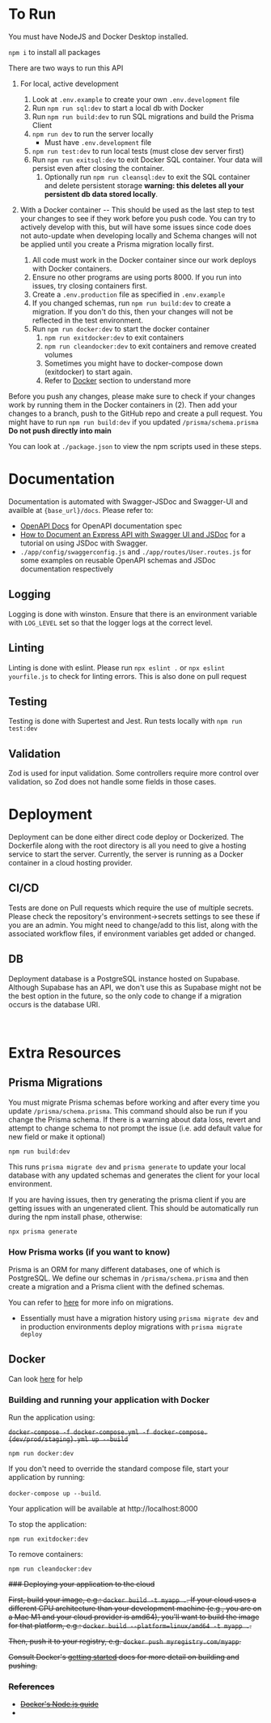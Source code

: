 # To Run
You must have NodeJS and Docker Desktop installed.

`npm i` to install all packages

There are two ways to run this API
1. For local, active development
   1. Look at `.env.example` to create your own `.env.development` file
   2. Run `npm run sql:dev` to start a local db with Docker
   3. Run `npm run build:dev` to run SQL migrations and build the Prisma Client
   4. `npm run dev` to run the server locally
      - Must have `.env.development` file 
   5. `npm run test:dev` to run local tests (must close dev server first)
   6. Run `npm run exitsql:dev` to exit Docker SQL container. Your data will persist even after closing the container.
      1. Optionally run `npm run cleansql:dev` to exit the SQL container and delete persistent storage **warning: this deletes all your persistent db data stored locally**.

2. With a Docker container -- This should be used as the last step to test your changes to see if they work before you push code. You can try to actively develop with this, but will have some issues since code does not auto-update when developing locally and Schema changes will not be applied until you create a Prisma migration locally first.
   1. All code must work in the Docker container since our work deploys with Docker containers.
   2. Ensure no other programs are using ports 8000. If you run into issues, try closing containers first.
   3. Create a `.env.production` file as specified in `.env.example`
   4. If you changed schemas, run `npm run build:dev` to create a migration. If you don't do this, then your changes will not be reflected in the test environment.
   5. Run `npm run docker:dev` to start the docker container
      1. `npm run exitdocker:dev` to exit containers
      2. `npm run cleandocker:dev` to exit containers and remove created volumes
      3. Sometimes you might have to docker-compose down (exitdocker) to start again.
      4. Refer to [Docker](#docker) section to understand more


Before you push any changes, please make sure to check if your changes work by running them in the Docker containers in (2). Then add your changes to a branch, push to the GitHub repo and create a pull request. You might have to run `npm run build:dev` if you updated `/prisma/schema.prisma`
**Do not push directly into main**

You can look at `./package.json` to view the npm scripts used in these steps.


# Documentation
Documentation is automated with Swagger-JSDoc and Swagger-UI and availble at `{base_url}/docs`. Please refer to: 
- [OpenAPI Docs](https://swagger.io/docs/specification/v3_0/about/) for OpenAPI documentation spec
- [How to Document an Express API with Swagger UI and JSDoc](https://dev.to/kabartolo/how-to-document-an-express-api-with-swagger-ui-and-jsdoc-50do) for a tutorial on using JSDoc with Swagger. 
- `./app/config/swaggerconfig.js` and `./app/routes/User.routes.js` for some examples on reusable OpenAPI schemas and JSDoc documentation respectively

## Logging
Logging is done with winston. Ensure that there is an environment variable with `LOG_LEVEL` set so that the logger logs at the correct level.

## Linting
Linting is done with eslint. Please run `npx eslint .` or `npx eslint yourfile.js` to check for linting errors. This is also done on pull request

## Testing
Testing is done with Supertest and Jest. Run tests locally with `npm run test:dev`

## Validation
Zod is used for input validation. Some controllers require more control over validation, so Zod does not handle some fields in those cases.

# Deployment
Deployment can be done either direct code deploy or Dockerized. The Dockerfile along with the root directory is all you need to give a hosting service to start the server. Currently, the server is running as a Docker container in a cloud hosting provider.

## CI/CD
Tests are done on Pull requests which require the use of multiple secrets. Please check the repository's environment->secrets settings to see these if you are an admin. You might need to change/add to this list, along with the associated workflow files, if environment variables get added or changed.

## DB
Deployment database is a PostgreSQL instance hosted on Supabase. Although Supabase has an API, we don't use this as Supabase might not be the best option in the future, so the only code to change if a migration occurs is the database URI.

<br/>

# Extra Resources

## Prisma Migrations
You must migrate Prisma schemas before working and after every time you update `/prisma/schema.prisma`. This command should also be run if you change the Prisma schema. If there is a warning about data loss, revert and attempt to change schema to not prompt the issue (i.e. add default value for new field or make it optional) 

`npm run build:dev`

This runs `prisma migrate dev` and `prisma generate` to update your local database with any updated schemas and generates the client for your local environment.

If you are having issues, then try generating the prisma client if you are getting issues with an ungenerated client. This should be automatically run during the npm install phase, otherwise:

`npx prisma generate`

### How Prisma works (if you want to know)
Prisma is an ORM for many different databases, one of which is PostgreSQL. We define our schemas in `/prisma/schema.prisma` and then create a migration and a Prisma client with the defined schemas.

You can refer to [here](https://www.prisma.io/docs/orm/prisma-migrate/workflows/development-and-production) for more info on migrations.
- Essentially must have a migration history using `prisma migrate dev` and in production environments deploy migrations with `prisma migrate deploy`

## Docker

Can look [here](https://docs.docker.com/guides/nodejs/develop/) for help

### Building and running your application with Docker

Run the application using:

<del>`docker-compose -f docker-compose.yml -f docker-compose.{dev/prod/staging}.yml up --build`<del>

`npm run docker:dev`


If you don't need to override the standard compose file, start your application by running:

`docker-compose up --build`.

Your application will be available at http://localhost:8000


To stop the application:

`npm run exitdocker:dev`

To remove containers:

`npm run cleandocker:dev`




<del>
### Deploying your application to the cloud

First, build your image, e.g.: `docker build -t myapp .`.
If your cloud uses a different CPU architecture than your development
machine (e.g., you are on a Mac M1 and your cloud provider is amd64),
you'll want to build the image for that platform, e.g.:
`docker build --platform=linux/amd64 -t myapp .`.

Then, push it to your registry, e.g. `docker push myregistry.com/myapp`.

Consult Docker's [getting started](https://docs.docker.com/go/get-started-sharing/)
docs for more detail on building and pushing.

### References
* [Docker's Node.js guide](https://docs.docker.com/language/nodejs/)
* 

</del>